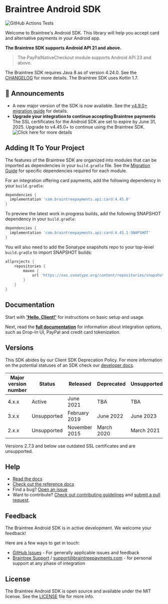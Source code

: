 # Braintree Android SDK

![GitHub Actions Tests](https://github.com/braintree/braintree_android/workflows/Tests/badge.svg)

Welcome to Braintree's Android SDK. This library will help you accept card and alternative payments in your Android app.

**The Braintree SDK supports Android API 21 and above.**

> The PayPalNativeCheckout module supports Android API 23 and above.

The Braintree SDK requires Java 8 as of version 4.24.0. See the [CHANGELOG](https://github.com/braintree/braintree_android/blob/main/CHANGELOG.md#4240) for more details. The Braintree SDK uses Kotlin 1.7. 

## 📣 Announcements

- A new major version of the SDK is now available. See the [v4.9.0+ migration guide](v4.9.0+_MIGRATION_GUIDE.md) for details.
- **Upgrade your integration to continue accepting Braintree payments** The SSL certificates for the Android SDK are set to expire by June 31, 2025. Upgrade to v4.45.0+ to continue using the Braintree SDK. ![Click here for more details](https://github.com/braintree/braintree_android/issues/993)

## Adding It To Your Project

The features of the Braintree SDK are organized into modules that can be imported as dependencies in your `build.gradle` file.
See the [Migration Guide](v4.9.0+_MIGRATION_GUIDE.md) for specific dependencies required for each module.

For an integration offering card payments, add the following dependency in your `build.gradle`:

```groovy
dependencies {
  implementation 'com.braintreepayments.api:card:4.45.0'
}
```

To preview the latest work in progress builds, add the following SNAPSHOT dependency in your `build.gradle`:

```groovy
dependencies {
  implementation 'com.braintreepayments.api:card:4.45.1-SNAPSHOT'
}
```

You will also need to add the Sonatype snapshots repo to your top-level `build.gradle` to import SNAPSHOT builds:

```groovy
allprojects {
    repositories {
        maven {
            url 'https://oss.sonatype.org/content/repositories/snapshots/'
        }
    }
}
```

## Documentation

Start with [**'Hello, Client!'**](https://developer.paypal.com/braintree/docs/start/hello-client/android/v4) for instructions on basic setup and usage.

Next, read the [**full documentation**](https://developer.paypal.com/braintree/docs/guides/overview) for information about integration options, such as Drop-In UI, PayPal and credit card tokenization.

## Versions

This SDK abides by our Client SDK Deprecation Policy. For more information on the potential statuses of an SDK check our [developer docs](https://developer.paypal.com/braintree/docs/guides/client-sdk/deprecation-policy).

| Major version number | Status | Released | Deprecated | Unsupported |
| -------------------- | ------ | -------- | ---------- | ----------- |
| 4.x.x | Active | June 2021 | TBA | TBA |
| 3.x.x | Unsupported | February 2019 | June 2022 | June 2023 |
| 2.x.x | Unsupported | November 2015 | March 2020 | March 2021 |

Versions 2.7.3 and below use outdated SSL certificates and are unsupported.

## Help

* [Read the docs](https://developer.paypal.com/braintree/docs/guides/overview)
* [Check out the reference docs](https://braintree.github.io/braintree_android/index.html)
* Find a bug? [Open an issue](https://github.com/braintree/braintree_android/issues)
* Want to contribute? [Check out contributing guidelines](CONTRIBUTING.md) and [submit a pull request](https://help.github.com/articles/creating-a-pull-request).

## Feedback

The Braintree Android SDK is in active development. We welcome your feedback!

Here are a few ways to get in touch:

* [GitHub Issues](https://github.com/braintree/braintree_android/issues/new/choose) - For generally applicable issues and feedback
* [Braintree Support](https://developer.paypal.com/braintree/articles) / [support@braintreepayments.com](mailto:support@braintreepayments.com) -
for personal support at any phase of integration

## License

The Braintree Android SDK is open source and available under the MIT license. See the [LICENSE](LICENSE) file for more info.
